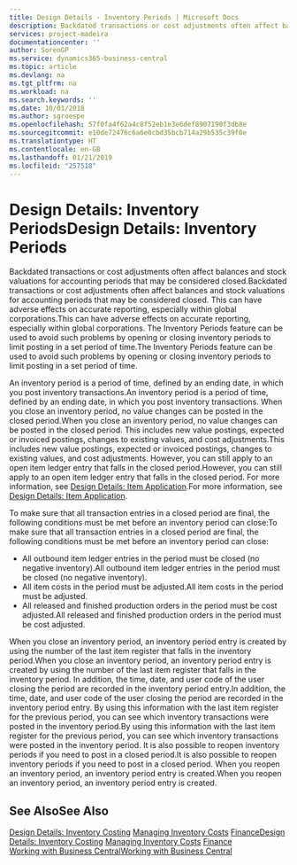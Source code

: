 ```yaml
---
title: Design Details - Inventory Periods | Microsoft Docs
description: Backdated transactions or cost adjustments often affect balances and stock valuations for accounting periods that may be considered closed. This can have adverse effects on accurate reporting, especially within global corporations. The Inventory Periods feature can be used to avoid such problems by opening or closing inventory periods to limit posting in a set period of time.
services: project-madeira
documentationcenter: ''
author: SorenGP
ms.service: dynamics365-business-central
ms.topic: article
ms.devlang: na
ms.tgt_pltfrm: na
ms.workload: na
ms.search.keywords: ''
ms.date: 10/01/2018
ms.author: sgroespe
ms.openlocfilehash: 57f0fa4f62a4c8f52eb1e3e6def8907190f3db8e
ms.sourcegitcommit: e10de72476c6a6e0cbd35bcb714a29b535c39f0e
ms.translationtype: HT
ms.contentlocale: en-GB
ms.lasthandoff: 01/21/2019
ms.locfileid: "257518"
---
```

# <a name="design-details-inventory-periods"></a><span data-ttu-id="29483-105">Design Details: Inventory Periods</span><span class="sxs-lookup"><span data-stu-id="29483-105">Design Details: Inventory Periods</span></span>
<span data-ttu-id="29483-106">Backdated transactions or cost adjustments often affect balances and stock valuations for accounting periods that may be considered closed.</span><span class="sxs-lookup"><span data-stu-id="29483-106">Backdated transactions or cost adjustments often affect balances and stock valuations for accounting periods that may be considered closed.</span></span> <span data-ttu-id="29483-107">This can have adverse effects on accurate reporting, especially within global corporations.</span><span class="sxs-lookup"><span data-stu-id="29483-107">This can have adverse effects on accurate reporting, especially within global corporations.</span></span> <span data-ttu-id="29483-108">The Inventory Periods feature can be used to avoid such problems by opening or closing inventory periods to limit posting in a set period of time.</span><span class="sxs-lookup"><span data-stu-id="29483-108">The Inventory Periods feature can be used to avoid such problems by opening or closing inventory periods to limit posting in a set period of time.</span></span>  

 <span data-ttu-id="29483-109">An inventory period is a period of time, defined by an ending date, in which you post inventory transactions.</span><span class="sxs-lookup"><span data-stu-id="29483-109">An inventory period is a period of time, defined by an ending date, in which you post inventory transactions.</span></span> <span data-ttu-id="29483-110">When you close an inventory period, no value changes can be posted in the closed period.</span><span class="sxs-lookup"><span data-stu-id="29483-110">When you close an inventory period, no value changes can be posted in the closed period.</span></span> <span data-ttu-id="29483-111">This includes new value postings, expected or invoiced postings, changes to existing values, and cost adjustments.</span><span class="sxs-lookup"><span data-stu-id="29483-111">This includes new value postings, expected or invoiced postings, changes to existing values, and cost adjustments.</span></span> <span data-ttu-id="29483-112">However, you can still apply to an open item ledger entry that falls in the closed period.</span><span class="sxs-lookup"><span data-stu-id="29483-112">However, you can still apply to an open item ledger entry that falls in the closed period.</span></span> <span data-ttu-id="29483-113">For more information, see [Design Details: Item Application](design-details-item-application.md).</span><span class="sxs-lookup"><span data-stu-id="29483-113">For more information, see [Design Details: Item Application](design-details-item-application.md).</span></span>  

 <span data-ttu-id="29483-114">To make sure that all transaction entries in a closed period are final, the following conditions must be met before an inventory period can close:</span><span class="sxs-lookup"><span data-stu-id="29483-114">To make sure that all transaction entries in a closed period are final, the following conditions must be met before an inventory period can close:</span></span>  

-   <span data-ttu-id="29483-115">All outbound item ledger entries in the period must be closed (no negative inventory).</span><span class="sxs-lookup"><span data-stu-id="29483-115">All outbound item ledger entries in the period must be closed (no negative inventory).</span></span>  
-   <span data-ttu-id="29483-116">All item costs in the period must be adjusted.</span><span class="sxs-lookup"><span data-stu-id="29483-116">All item costs in the period must be adjusted.</span></span>  
-   <span data-ttu-id="29483-117">All released and finished production orders in the period must be cost adjusted.</span><span class="sxs-lookup"><span data-stu-id="29483-117">All released and finished production orders in the period must be cost adjusted.</span></span>  

 <span data-ttu-id="29483-118">When you close an inventory period, an inventory period entry is created by using the number of the last item register that falls in the inventory period.</span><span class="sxs-lookup"><span data-stu-id="29483-118">When you close an inventory period, an inventory period entry is created by using the number of the last item register that falls in the inventory period.</span></span> <span data-ttu-id="29483-119">In addition, the time, date, and user code of the user closing the period are recorded in the inventory period entry.</span><span class="sxs-lookup"><span data-stu-id="29483-119">In addition, the time, date, and user code of the user closing the period are recorded in the inventory period entry.</span></span> <span data-ttu-id="29483-120">By using this information with the last item register for the previous period, you can see which inventory transactions were posted in the inventory period.</span><span class="sxs-lookup"><span data-stu-id="29483-120">By using this information with the last item register for the previous period, you can see which inventory transactions were posted in the inventory period.</span></span> <span data-ttu-id="29483-121">It is also possible to reopen inventory periods if you need to post in a closed period.</span><span class="sxs-lookup"><span data-stu-id="29483-121">It is also possible to reopen inventory periods if you need to post in a closed period.</span></span> <span data-ttu-id="29483-122">When you reopen an inventory period, an inventory period entry is created.</span><span class="sxs-lookup"><span data-stu-id="29483-122">When you reopen an inventory period, an inventory period entry is created.</span></span>  

## <a name="see-also"></a><span data-ttu-id="29483-123">See Also</span><span class="sxs-lookup"><span data-stu-id="29483-123">See Also</span></span>  
 <span data-ttu-id="29483-124">[Design Details: Inventory Costing](design-details-inventory-costing.md) [Managing Inventory Costs](finance-manage-inventory-costs.md) [Finance](finance.md)</span><span class="sxs-lookup"><span data-stu-id="29483-124">[Design Details: Inventory Costing](design-details-inventory-costing.md) [Managing Inventory Costs](finance-manage-inventory-costs.md) [Finance](finance.md)</span></span>  
 [<span data-ttu-id="29483-125">Working with Business Central</span><span class="sxs-lookup"><span data-stu-id="29483-125">Working with Business Central</span></span>](ui-work-product.md)
